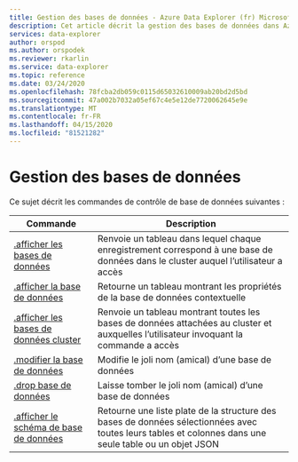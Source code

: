 ```yaml
---
title: Gestion des bases de données - Azure Data Explorer (fr) Microsoft Docs
description: Cet article décrit la gestion des bases de données dans Azure Data Explorer.
services: data-explorer
author: orspod
ms.author: orspodek
ms.reviewer: rkarlin
ms.service: data-explorer
ms.topic: reference
ms.date: 03/24/2020
ms.openlocfilehash: 78fcba2db059c0115d65032610009ab20bd2d5bd
ms.sourcegitcommit: 47a002b7032a05ef67c4e5e12de7720062645e9e
ms.translationtype: MT
ms.contentlocale: fr-FR
ms.lasthandoff: 04/15/2020
ms.locfileid: "81521282"
---
```

# <a name="databases-management"></a>Gestion des bases de données

Ce sujet décrit les commandes de contrôle de base de données suivantes :

|Commande |Description |
|--------|------------|
|[.afficher les bases de données](show-databases.md) |Renvoie un tableau dans lequel chaque enregistrement correspond à une base de données dans le cluster auquel l’utilisateur a accès|
|[.afficher la base de données](show-database.md) |Retourne un tableau montrant les propriétés de la base de données contextuelle |
|[.afficher les bases de données cluster](show-cluster-database.md) |Renvoie un tableau montrant toutes les bases de données attachées au cluster et auxquelles l’utilisateur invoquant la commande a accès |
|[.modifier la base de données](alter-database.md) |Modifie le joli nom (amical) d’une base de données |
|[.drop base de données](drop-database.md) |Laisse tomber le joli nom (amical) d’une base de données |
|[.afficher le schéma de base de données](show-schema-database.md) |Retourne une liste plate de la structure des bases de données sélectionnées avec toutes leurs tables et colonnes dans une seule table ou un objet JSON |